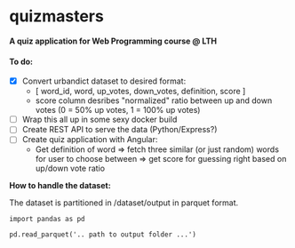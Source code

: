 # quizmasters
**A quiz application for Web Programming course @ LTH**

#### To do:
- [x] Convert urbandict dataset to desired format:
  - [ word_id, word, up_votes, down_votes, definition, score ]
  - score column desribes "normalized" ratio between up and down votes (0 = 50% up votes, 1 = 100% up votes)
- [ ] Wrap this all up in some sexy docker build
- [ ] Create REST API to serve the data (Python/Express?)
- [ ] Create quiz application with Angular:
  - Get definition of word => fetch three similar (or just random) words for user to choose between => get score for guessing right based on up/down vote ratio


**How to handle the dataset:**

The dataset is partitioned in /dataset/output in parquet format.

```
import pandas as pd

pd.read_parquet('.. path to output folder ...')
```
